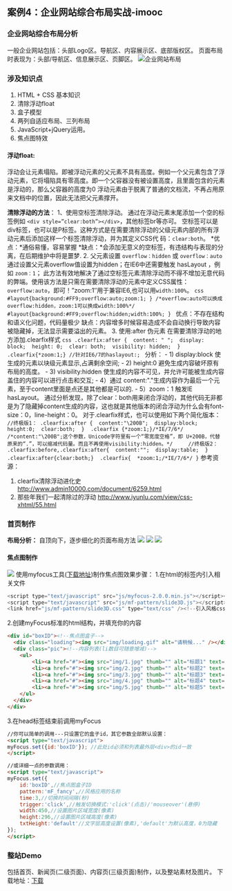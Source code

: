 ## 案例4：企业网站综合布局实战-imooc

### 企业网站综合布局分析
一般企业网站包括：头部Logo区。导航区、内容展示区、底部版权区。
页面布局时表现为：头部/导航区、信息展示区、页脚区。
![企业网站布局](http://7xrt0g.com1.z0.glb.clouddn.com/git-%E9%A6%96%E9%A1%B5%E5%88%B6%E4%BD%9C2.png)

### 涉及知识点
1. HTML + CSS 基本知识
2. 清除浮动float
3. 盒子模型
4. 两列自适应布局、三列布局
5. JavaScript+jQuery运用。
6. 焦点图特效

#### 浮动float:
浮动会让元素塌陷。即被浮动元素的父元素不具有高度。例如一个父元素包含了浮动元素，它将塌陷具有零高度。即一个父容器没有被设置高度，且里面包含的元素是浮动的，那么父容器的高度为0
浮动元素由于脱离了普通的文档流，不再占用原来文档中的位置，因此无法把父元素撑开。

**清除浮动的方法**：
1、使用空标签清除浮动。
    通过在浮动元素末尾添加一个空的标签例如 `<div style=”clear:both”></div>`，其他标签br等亦可。
    空标签可以是div标签，也可以是P标签。这种方式是在需要清除浮动的父级元素内部的所有浮动元素后添加这样一个标签清除浮动，并为其定义CSS代 码：`clear:both`。
    *优点：*通俗易懂，容易掌握
    *缺点：*会添加无意义的空标签，有违结构与表现的分离，在后期维护中将是噩梦.
2. 父元素设置 `overflow：hidden` 或 `overflow：auto`
    通过设置父元素overflow值设置为hidden；在IE6中还需要触发 hasLayout ，例如 `zoom：1`；
    此方法有效地解决了通过空标签元素清除浮动而不得不增加无意代码的弊端。使用该方法是只需在需要清除浮动的元素中定义CSS属性：`overflow:auto`，即可！”zoom:1″用于兼容IE6,也可以用`width:100%`。
    ```css
    #layout{background:#FF9;overflow:auto;zoom:1; }
    /*overflow:auto可以换成overflow:hidden，zoom:1可以换成width:100%*/
    #layout{background:#FF9;overflow:hidden;width:100%; }
    ```
    优点：不存在结构和语义化问题，代码量极少
    缺点：内容增多时候容易造成不会自动换行导致内容被隐藏掉，无法显示需要溢出的元素。
3. 使用:after 伪元素
    在需要清除浮动的地方添加.clearfix样式
    ```css
    .clearfix:after { 
        content: " "; 
        display: block; 
        height: 0; 
        clear: both; 
        visibility: hidden; 
    } 
    .clearfix{*zoom:1;} //针对IE6/7的haslayout:;
    ```
    分析：
    - 1) display:block 使生成的元素以块级元素显示,占满剩余空间;
    - 2) height:0 避免生成内容破坏原有布局的高度。
    - 3) visibility:hidden 使生成的内容不可见，并允许可能被生成内容盖住的内容可以进行点击和交互;
    - 4）通过 content:"."生成内容作为最后一个元素，至于content里面是点还是其他都是可以的.
    - 5）zoom：1 触发IE hasLayout。
    通过分析发现，除了clear：both用来闭合浮动的，其他代码无非都是为了隐藏掉content生成的内容，这也就是其他版本的闭合浮动为什么会有font-size：0，line-height：0。
    对于.clearfix样式，也可以使用如下两个简化版本：
    ```
    //终极版1：
    .clearfix:after { 
        content:"\200B"; 
        display:block; 
        height:0; 
        clear:both; 
    } 
    .clearfix {*zoom:1;}/*IE/7/6*/
    /*content:"\200B";这个参数，Unicode字符里有一个“零宽度空格”，即 U+200B，代替原来的“.”，可以缩减代码量。而且不再使用visibility:hidden。*/    
    //终极版2：
    .clearfix:before,.clearfix:after{ 
        content:""; 
        display:table; 
    } 
    .clearfix:after{clear:both;} 
    .clearfix{ 
        *zoom:1;/*IE/7/6*/
    }
    ```
参考资源：
1. clearfix清除浮动进化史 http://www.admin10000.com/document/6259.html
2. 那些年我们一起清除过的浮动 http://www.iyunlu.com/view/css-xhtml/55.html

### 首页制作
**布局分析：**
自顶向下，逐步细化的页面布局方法
![](http://7xrt0g.com1.z0.glb.clouddn.com/git-%E9%A6%96%E9%A1%B5%E5%88%B6%E4%BD%9C.png)
![](http://7xrt0g.com1.z0.glb.clouddn.com/git-%E9%A6%96%E9%A1%B5%E5%88%B6%E4%BD%9C1.png)
![](http://7xrt0g.com1.z0.glb.clouddn.com/git-%E9%A6%96%E9%A1%B5%E5%88%B6%E4%BD%9C2.png)

#### 焦点图制作
![](http://7xrt0g.com1.z0.glb.clouddn.com/git-%E7%84%A6%E7%82%B9%E5%9B%BE%E7%89%B9%E6%95%882.jpg)
使用myfocus工具([下载地址](http://demo.jb51.net/js/myfocus/))制作焦点图效果步骤：
1.在html的标签内引入相关文件
```javascript
<script type="text/javascript" src="js/myfocus-2.0.0.min.js"></script><!--引入myFocus库-->
<script type="text/javascript" src="js/mf-pattern/slide3D.js"></script><!--引入风格js文件-->
<link href="js/mf-pattern/slide3D.css" type="text/css" /><!--引入风格css文件-->
```
2.创建myFocus标准的html结构，并填充你的内容
```html
<div id="boxID"><!--焦点图盒子-->
  <div class="loading"><img src="img/loading.gif" alt="请稍候..." /></div><!--载入画面(可删除)-->
  <div class="pic"><!--内容列表(li数目可随意增减)-->
    <ul>
        <li><a href="#"><img src="img/1.jpg" thumb="" alt="标题1" text="详细描述1" /></a></li>
        <li><a href="#"><img src="img/2.jpg" thumb="" alt="标题2" text="详细描述2" /></a></li>
        <li><a href="#"><img src="img/3.jpg" thumb="" alt="标题3" text="详细描述3" /></a></li>
        <li><a href="#"><img src="img/4.jpg" thumb="" alt="标题4" text="详细描述4" /></a></li>
        <li><a href="#"><img src="img/5.jpg" thumb="" alt="标题5" text="详细描述5" /></a></li>
    </ul>
  </div>
</div>
```
3.在head标签结束前调用myFocus
```html
//你可以简单的调用---只设置它的盒子id，其它参数全部默认设置：
<script type="text/javascript">
myFocus.set({id:'boxID'}); //此处id必须和列表最外层<div>的id一致
</script>

//或详细一点的参数调用：
<script type="text/javascript">
myFocus.set({
    id:'boxID',//焦点图盒子ID
    pattern:'mF_fancy',//风格应用的名称
    time:3,//切换时间间隔(秒)
    trigger:'click',//触发切换模式:'click'(点击)/'mouseover'(悬停)
    width:450,//设置图片区域宽度(像素)
    height:296,//设置图片区域高度(像素)
    txtHeight:'default'//文字层高度设置(像素),'default'为默认高度，0为隐藏
});
</script>
```

### 整站Demo
包括首页、新闻页(二级页面)、内容页(三级页面)制作，以及整站素材及图片。
下载地址：[下载](https://github.com/xifengxx/demo/tree/master/%E4%BC%81%E4%B8%9A%E7%BD%91%E7%AB%99%E7%BB%BC%E5%90%88%E5%B8%83%E5%B1%80-imooc)